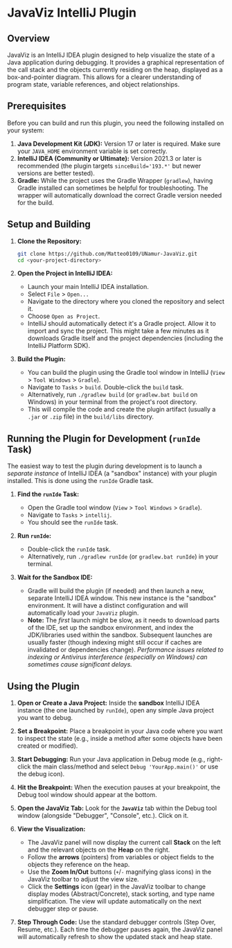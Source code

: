 # JavaViz IntelliJ Plugin

## Overview

JavaViz is an IntelliJ IDEA plugin designed to help visualize the state of a Java application during debugging. It provides a graphical representation of the call stack and the objects currently residing on the heap, displayed as a box-and-pointer diagram. This allows for a clearer understanding of program state, variable references, and object relationships.

## Prerequisites

Before you can build and run this plugin, you need the following installed on your system:

1.  **Java Development Kit (JDK):** Version 17 or later is required. Make sure your `JAVA_HOME` environment variable is set correctly.
2.  **IntelliJ IDEA (Community or Ultimate):** Version 2021.3 or later is recommended (the plugin targets `sinceBuild='193.*'` but newer versions are better tested).
3.  **Gradle:** While the project uses the Gradle Wrapper (`gradlew`), having Gradle installed can sometimes be helpful for troubleshooting. The wrapper will automatically download the correct Gradle version needed for the build.

## Setup and Building

1.  **Clone the Repository:**
    ```bash
    git clone https://github.com/Matteo0109/UNamur-JavaViz.git
    cd <your-project-directory>
    ```

2.  **Open the Project in IntelliJ IDEA:**
    *   Launch your main IntelliJ IDEA installation.
    *   Select `File` > `Open...`
    *   Navigate to the directory where you cloned the repository and select it.
    *   Choose `Open as Project`.
    *   IntelliJ should automatically detect it's a Gradle project. Allow it to import and sync the project. This might take a few minutes as it downloads Gradle itself and the project dependencies (including the IntelliJ Platform SDK).

3.  **Build the Plugin:**
    *   You can build the plugin using the Gradle tool window in IntelliJ (`View` > `Tool Windows` > `Gradle`).
    *   Navigate to `Tasks` > `build`. Double-click the `build` task.
    *   Alternatively, run `./gradlew build` (or `gradlew.bat build` on Windows) in your terminal from the project's root directory.
    *   This will compile the code and create the plugin artifact (usually a `.jar` or `.zip` file) in the `build/libs` directory.

## Running the Plugin for Development (`runIde` Task)

The easiest way to test the plugin during development is to launch a *separate instance* of IntelliJ IDEA (a "sandbox" instance) with your plugin installed. This is done using the `runIde` Gradle task.

1.  **Find the `runIde` Task:**
    *   Open the Gradle tool window (`View` > `Tool Windows` > `Gradle`).
    *   Navigate to `Tasks` > `intellij`.
    *   You should see the `runIde` task.

2.  **Run `runIde`:**
    *   Double-click the `runIde` task.
    *   Alternatively, run `./gradlew runIde` (or `gradlew.bat runIde`) in your terminal.

3.  **Wait for the Sandbox IDE:**
    *   Gradle will build the plugin (if needed) and then launch a new, separate IntelliJ IDEA window. This new instance is the "sandbox" environment. It will have a distinct configuration and will automatically load your `JavaViz` plugin.
    *   **Note:** The *first* launch might be slow, as it needs to download parts of the IDE, set up the sandbox environment, and index the JDK/libraries used within the sandbox. Subsequent launches are usually faster (though indexing might still occur if caches are invalidated or dependencies change). *Performance issues related to indexing or Antivirus interference (especially on Windows) can sometimes cause significant delays.*

## Using the Plugin

1.  **Open or Create a Java Project:** Inside the **sandbox** IntelliJ IDEA instance (the one launched by `runIde`), open any simple Java project you want to debug.

2.  **Set a Breakpoint:** Place a breakpoint in your Java code where you want to inspect the state (e.g., inside a method after some objects have been created or modified).

3.  **Start Debugging:** Run your Java application in Debug mode (e.g., right-click the main class/method and select `Debug 'YourApp.main()'` or use the debug icon).

4.  **Hit the Breakpoint:** When the execution pauses at your breakpoint, the Debug tool window should appear at the bottom.

5.  **Open the JavaViz Tab:** Look for the **`JavaViz`** tab within the Debug tool window (alongside "Debugger", "Console", etc.). Click on it.

6.  **View the Visualization:**
    *   The JavaViz panel will now display the current call **Stack** on the left and the relevant objects on the **Heap** on the right.
    *   Follow the **arrows** (pointers) from variables or object fields to the objects they reference on the heap.
    *   Use the **Zoom In/Out** buttons (`+`/`-` magnifying glass icons) in the JavaViz toolbar to adjust the view size.
    *   Click the **Settings** icon (gear) in the JavaViz toolbar to change display modes (Abstract/Concrete), stack sorting, and type name simplification. The view will update automatically on the next debugger step or pause.

7.  **Step Through Code:** Use the standard debugger controls (Step Over, Resume, etc.). Each time the debugger pauses again, the JavaViz panel will automatically refresh to show the updated stack and heap state.
